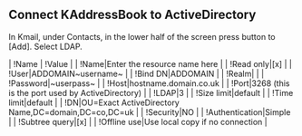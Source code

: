 ## Connect KAddressBook to ActiveDirectory

In Kmail, under Contacts, in the lower half of the screen press button to [Add]. Select LDAP.

|      !Name     |                     !Value                                                      |
|           !Name|Enter the resource name here                                                     |
|      !Read only|[x]                                                                              |
|           !User|ADDOMAIN\~username~                                                              |
|        !Bind DN|ADDOMAIN                                                                         |
|          !Realm|                                                                                 |
|       !Password|~userpass~                                                                       |
|           !Host|hostname.domain.co.uk                                                            |
|           !Port|3268 (this is the port used by ActiveDirectory)                                  |
|           !LDAP|3                                                                                |
|     !Size limit|default                                                                          |
|     !Time limit|default                                                                          |
|             !DN|OU=Exact ActiveDirectory Name,DC=domain,DC=co,DC=uk                              |
|       !Security|NO                                                                               |
| !Authentication|Simple                                                                           |
|  !Subtree query|[x]                                                                              |
|    !Offline use|Use local copy if no connection                                                  |

 